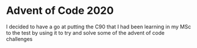 # Advent of Code 2020
I decided to have a go at putting the C90 that I had been learning in my MSc to the test by using it to try and solve some of the advent of code challenges

